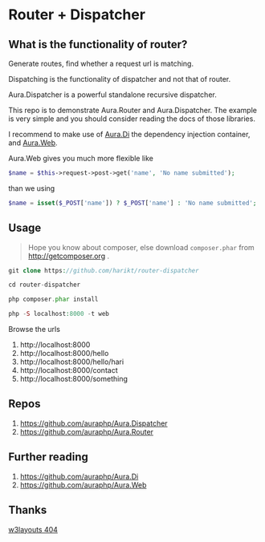 # Router + Dispatcher

## What is the functionality of router?

Generate routes, find whether a request url is matching.

Dispatching is the functionality of dispatcher and not that of router.

Aura.Dispatcher is a powerful standalone recursive dispatcher.

This repo is to demonstrate Aura.Router and Aura.Dispatcher. The example is very simple and you should consider reading the docs of those libraries.

I recommend to make use of [Aura.Di](https://github.com/auraphp/Aura.Di/) the dependency injection container, and  [Aura.Web](https://github.com/auraphp/Aura.Web).

Aura.Web gives you much more flexible like

```php
$name = $this->request->post->get('name', 'No name submitted');
```

than we using

```php
$name = isset($_POST['name']) ? $_POST['name'] : 'No name submitted';
```

## Usage

> Hope you know about composer, else download `composer.phar` from http://getcomposer.org .

```php
git clone https://github.com/harikt/router-dispatcher

cd router-dispatcher

php composer.phar install

php -S localhost:8000 -t web
```

Browse the urls

1. http://localhost:8000
1. http://localhost:8000/hello
1. http://localhost:8000/hello/hari
1. http://localhost:8000/contact
1. http://localhost:8000/something

## Repos

1. https://github.com/auraphp/Aura.Dispatcher
1. https://github.com/auraphp/Aura.Router

## Further reading

1. https://github.com/auraphp/Aura.Di
1. https://github.com/auraphp/Aura.Web

## Thanks

[w3layouts 404](http://w3layouts.com/ohh-under-construction-mobile-website-template)
